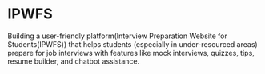 # IPWFS
Building a user-friendly platform(Interview Preparation Website for Students(IPWFS)) that helps students (especially in under-resourced areas) prepare for job interviews with features like mock interviews, quizzes, tips, resume builder, and chatbot assistance.
